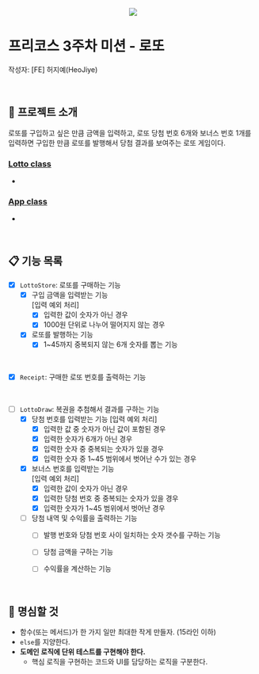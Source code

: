 
<p align="center">
    <img src="https://woowacourse.github.io/img/logo_full_white.339e6416.png">
</p>

# 프리코스 3주차 미션 - 로또
작성자: [FE] 허지예(HeoJiye)

<br>

## 🔔 프로젝트 소개
로또를 구입하고 싶은 만큼 금액을 입력하고,  로또 당첨 번호 6개와 보너스 번호 1개를 입력하면 구입한 만큼 로또를 발행해서 당첨 결과를 보여주는 로또 게임이다.

### [Lotto class](../src/Lotto.js)
- 

### [App class](../src/App.js)
- 

<br>

## 📋 기능 목록

- [x] `LottoStore`: 로또를 구매하는 기능 
    - [x] 구입 금액을 입력받는 기능  
        [입력 예외 처리]  
        - [x] 입력한 값이 숫자가 아닌 경우
        - [x] 1000원 단위로 나누어 떨어지지 않는 경우
    - [x] 로또를 발행하는 기능
        - [x] 1~45까지 중복되지 않는 6개 숫자를 뽑는 기능

<br>

- [x] `Receipt`: 구매한 로또 번호를 출력하는 기능

<br>

- [ ] `LottoDraw`: 복권을 추첨해서 결과를 구하는 기능
    - [x] 당첨 번호를 입력받는 기능
        [입력 예외 처리]  
        - [x] 입력한 값 중 숫자가 아닌 값이 포함된 경우
        - [x] 입력한 숫자가 6개가 아닌 경우
        - [x] 입력한 숫자 중 중복되는 숫자가 있을 경우
        - [x] 입력한 숫자 중 1~45 범위에서 벗어난 수가 있는 경우
    - [x] 보너스 번호를 입력받는 기능  
        [입력 예외 처리]  
        - [x] 입력한 값이 숫자가 아닌 경우
        - [x] 입력한 당첨 번호 중 중복되는 숫자가 있을 경우
        - [x] 입력한 숫자가 1~45 범위에서 벗어난 경우
    - [ ] 당첨 내역 및 수익률을 출력하는 기능
        - [ ] 발행 번호와 당첨 번호 사이 일치하는 숫자 갯수를 구하는 기능
        - [ ] 당첨 금액을 구하는 기능
        - [ ] 수익률을 계산하는 기능


<br>

## 🤙 명심할 것
- 함수(또는 메서드)가 한 가지 일만 최대한 작게 만들자. (15라인 이하)
- `else`를 지양한다.
- **도메인 로직에 단위 테스트를 구현해야 한다.** 
  - 핵심 로직을 구현하는 코드와 UI를 담당하는 로직을 구분한다.

